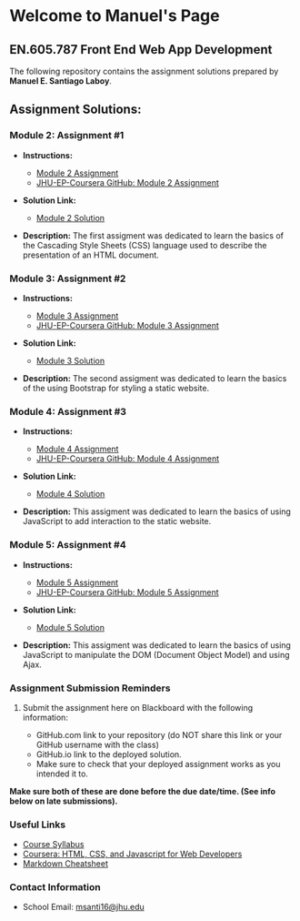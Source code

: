 # Welcome to Manuel's Page

## EN.605.787 Front End Web App Development

The following repository contains the assignment solutions prepared by **Manuel E. Santiago Laboy**.

## Assignment Solutions:
### Module 2: Assignment #1 

- **Instructions:**
   - [Module 2 Assignment](https://ychaikin.github.io/jhu-ajax-course/Module2)
   - [JHU-EP-Coursera GitHub: Module 2 Assignment](https://github.com/jhu-ep-coursera/fullstack-course4/blob/master/assignments/assignment2/Assignment-2.md)
   
- **Solution Link:** 
  - [Module 2 Solution](https://manuelsanti1986.github.io/jhu-front-end-dev/module2-solution)
  
- **Description:** The first assigment was dedicated to learn the basics of the Cascading Style Sheets (CSS) language used to describe the presentation of an HTML document.


### Module 3: Assignment #2 

- **Instructions:**
    - [Module 3 Assignment](https://ychaikin.github.io/jhu-ajax-course/Module3)
    - [JHU-EP-Coursera GitHub: Module 3 Assignment](https://github.com/jhu-ep-coursera/fullstack-course4/blob/master/assignments/assignment3/Assignment-3.md)

- **Solution Link:**
    - [Module 3 Solution](https://manuelsanti1986.github.io/jhu-front-end-dev/module3-solution)

- **Description:** The second assigment was dedicated to learn the basics of the using Bootstrap for styling a static website.

### Module 4: Assignment #3

- **Instructions:**
    - [Module 4 Assignment](https://ychaikin.github.io/jhu-ajax-course/Module4)
    - [JHU-EP-Coursera GitHub: Module 4 Assignment](https://github.com/jhu-ep-coursera/fullstack-course4/blob/master/assignments/assignment4/Assignment-4.md)

- **Solution Link:**
    - [Module 4 Solution](https://manuelsanti1986.github.io/jhu-front-end-dev/module4-solution)

- **Description:** This assigment was dedicated to learn the basics of using JavaScript to add interaction to the static website.

### Module 5: Assignment #4

- **Instructions:**
    - [Module 5 Assignment](https://ychaikin.github.io/jhu-ajax-course/Module5)
    - [JHU-EP-Coursera GitHub: Module 5 Assignment](https://github.com/jhu-ep-coursera/fullstack-course4/blob/master/assignments/assignment5/Assignment-5.md)

- **Solution Link:**
    - [Module 5 Solution](https://manuelsanti1986.github.io/jhu-front-end-dev/module5-solution)

- **Description:** This assigment was dedicated to learn the basics of using JavaScript to manipulate the DOM (Document Object Model) and using Ajax.

### Assignment Submission Reminders

1. Submit the assignment here on Blackboard with the following information:

    - GitHub.com link to your repository (do NOT share this link or your GitHub username with the class)
    - GitHub.io link to the deployed solution.
    - Make sure to check that your deployed assignment works as you intended it to.

**Make sure both of these are done before the due date/time. (See info below on late submissions).**


### Useful Links
- [Course Syllabus](https://ychaikin.github.io/jhu-ajax-course/Syllabus)
- [Coursera: HTML, CSS, and Javascript for Web Developers](https://www.coursera.org/learn/html-css-javascript-for-web-developers/home/welcome)
- [Markdown Cheatsheet](https://github.com/adam-p/markdown-here/wiki/Markdown-Cheatsheet)



### Contact Information
- School Email: msanti16@jhu.edu

